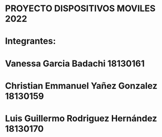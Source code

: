 # PROYECTO DISPOSITIVOS MOVILES 2022
# Integrantes:
# Vanessa Garcia Badachi 18130161
# Christian Emmanuel Yañez Gonzalez 18130159
# Luis Guillermo Rodriguez Hernández 18130170
